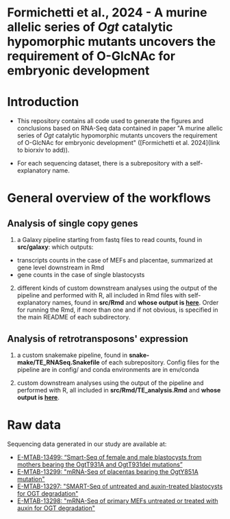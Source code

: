 # Formichetti et al., 2024 - A murine allelic series of *Ogt* catalytic hypomorphic mutants uncovers the requirement of O-GlcNAc for embryonic development

# Introduction

* This repository contains all code used to generate the figures and conclusions based on RNA-Seq data contained in paper "A murine allelic series of *Ogt* catalytic hypomorphic mutants uncovers the requirement of O-GlcNAc for embryonic development" ([Formichetti et al. 2024](link to biorxiv to add)).

* For each sequencing dataset, there is a subrepository with a self-explanatory name.

# General overview of the workflows

## Analysis of single copy genes

1. a Galaxy pipeline starting from fastq files to read counts, found in **src/galaxy**: which outputs:

* transcripts counts in the case of MEFs and placentae, summarized at gene level downstream in Rmd
* gene counts in the case of single blastocysts

<n>

2. different kinds of custom downstream analyses using the output of the pipeline and performed with R, all included in Rmd files with self-explanatory names, found in **src/Rmd** and **whose output is [here](https://boulardlab.github.io/Ogt_mouse_models_Formichetti2024/)**. Order for running the Rmd, if more than one and if not obvious, is specified in the main README of each subdirectory.

## Analysis of retrotransposons' expression

1. a custom snakemake pipeline, found in **snake-make/TE_RNASeq.Snakefile** of each subrepository. Config files for the pipeline are in config/ and conda environments are in env/conda

<n>

2. custom downstream analyses using the output of the pipeline and performed with R, all included in **src/Rmd/TE_analysis.Rmd** and **whose output is [here](https://boulardlab.github.io/Ogt_mouse_models_Formichetti2024/)**.

# Raw data

Sequencing data generated in our study are available at:

* [E-MTAB-13499: “Smart-Seq of female and male blastocysts from mothers bearing the OgtT931A and OgtT931del mutations”](https://www.ebi.ac.uk/biostudies/arrayexpress/studies/E-MTAB-13499?key=4772105a-02c5-4875-9491-ede05d2130f8)
* [E-MTAB-13299: "mRNA-Seq of placentas bearing the OgtY851A mutation"](https://www.ebi.ac.uk/biostudies/arrayexpress/studies/E-MTAB-13299?key=e2d8ae00-4772-440d-a33b-b1caa54d12e2)
* [E-MTAB-13297: "SMART-Seq of untreated and auxin-treated blastocysts for OGT degradation"](https://www.ebi.ac.uk/biostudies/arrayexpress/studies/E-MTAB-13297?key=3a236f18-ae3f-4d75-8969-c602f88e68c2)
* [E-MTAB-13298: "mRNA-Seq of primary MEFs untreated or treated with auxin for OGT degradation"](https://www.ebi.ac.uk/biostudies/arrayexpress/studies/E-MTAB-13298?key=ceafd6c8-154a-4645-bb8a-907a68126419)







